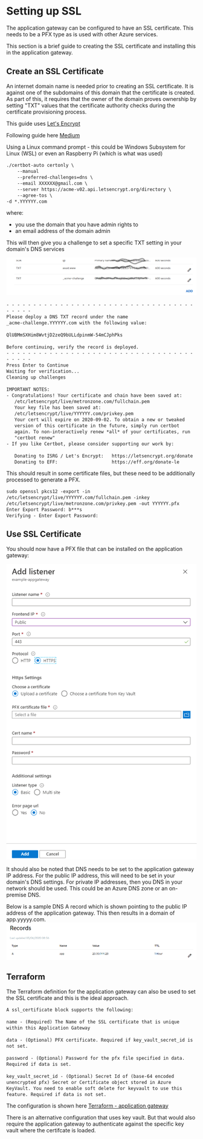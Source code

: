 # Setting up SSL
The application gateway can be configured to have an SSL certificate. This needs to be a PFX type as is used with other Azure services.

This section is a brief guide to creating the SSL certificate and installing this in the application gateway.

## Create an SSL Certificate
An internet domain name is needed prior to creating an SSL certificate. It is against one of the subdomains of this domain that the certificate is created. As part of this, it requires that the owner of the domain proves ownership by setting "TXT" values that the certificate authority checks during the certificate provisioning process.

This guide uses [Let's Encrypt](https://letsencrypt.org/)

Following guide here [Medium](https://medium.com/@saurabh6790/generate-wildcard-ssl-certificate-using-lets-encrypt-certbot-273e432794d7)

Using a Linux command prompt - this could be Windows Subsystem for Linux (WSL) or even an Raspberry Pi (which is what was used)

```
./certbot-auto certonly \
	--manual
	--preferred-challenges=dns \
	--email XXXXXX@gmail.com \
	--server https://acme-v02.api.letsencrypt.org/directory \
	--agree-tos \
-d *.YYYYYY.com
```
where:
* you use the domain that you have admin rights to
* an email address of the domain admin

This will then give you a challenge to set a specific TXT setting in your domain's DNS services

![alt text](https://github.com/jometzg/appgatewaywebapp/blob/master/certificate/dns-challenge.png "DNS Challenge")
```
- - - - - - - - - - - - - - - - - - - - - - - - - - - - - - - - - - - - - - - -
Please deploy a DNS TXT record under the name
_acme-challenge.YYYYYY.com with the following value:
 
QlUBMmSXHim8WvtjD2zeQ9bULLdpinmW-54mCJphPks
 
Before continuing, verify the record is deployed.
- - - - - - - - - - - - - - - - - - - - - - - - - - - - - - - - - - - - - - - -
Press Enter to Continue
Waiting for verification...
Cleaning up challenges
 
IMPORTANT NOTES:
- Congratulations! Your certificate and chain have been saved at:
   /etc/letsencrypt/live/metronzone.com/fullchain.pem
   Your key file has been saved at:
   /etc/letsencrypt/live/YYYYYY.com/privkey.pem
   Your cert will expire on 2020-09-02. To obtain a new or tweaked
   version of this certificate in the future, simply run certbot
   again. To non-interactively renew *all* of your certificates, run
   "certbot renew"
- If you like Certbot, please consider supporting our work by:
 
   Donating to ISRG / Let's Encrypt:   https://letsencrypt.org/donate
   Donating to EFF:                    https://eff.org/donate-le
```

This should result in some certificate files, but these need to be additionally processed to generate a PFX.
```
sudo openssl pkcs12 -export -in /etc/letsencrypt/live/YYYYYY.com/fullchain.pem -inkey /etc/letsencrypt/live/metronzone.com/privkey.pem -out YYYYYY.pfx
Enter Export Password: b***s
Verifying - Enter Export Password:
```

## Use SSL Certificate
You should now have a PFX file that can be installed on the application gateway:

![alt text](https://github.com/jometzg/appgatewaywebapp/blob/master/certificate/upload-to-gateway.png "Upload to application gateway")

It should also be noted that DNS needs to be set to the application gateway IP address. For the public IP address, this will need to be set in your domain's DNS settings. For private IP addresses, then you DNS in your network should be used. This could be an Azure DNS zone or an on-premise DNS.

Below is a sample DNS A record which is shown pointing to the public IP address of the application gateway. This then results in a domain of app.yyyyy.com.
![alt text](https://github.com/jometzg/appgatewaywebapp/blob/master/certificate/dns.png "DNS record for app.yyyyy.com")

## Terraform
The Terraform definition for the application gateway can also be used to set the SSL certificate and this is the ideal approach.

```
A ssl_certificate block supports the following:

name - (Required) The Name of the SSL certificate that is unique within this Application Gateway

data - (Optional) PFX certificate. Required if key_vault_secret_id is not set.

password - (Optional) Password for the pfx file specified in data. Required if data is set.

key_vault_secret_id - (Optional) Secret Id of (base-64 encoded unencrypted pfx) Secret or Certificate object stored in Azure KeyVault. You need to enable soft delete for keyvault to use this feature. Required if data is not set.
```
The configuration is shown here [Terraform - application gateway](https://www.terraform.io/docs/providers/azurerm/r/application_gateway.html#ssl_certificate)

There is an alternative configuration that uses key vault. But that would also require the application gateway to authenticate against the specific key vault where the certifcate is loaded.
